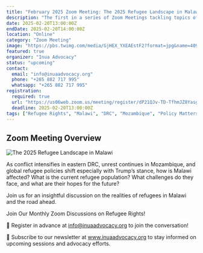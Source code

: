 ```yaml
---
title: "February 2025 Zoom Meeting: The 2025 Refugee Landscape in Malawi"
description: "The first in a series of Zoom Meetings tackling topics of relevance in the refugee dialogue in Malawi and across the Continent."
date: 2025-02-20T13:00:00Z
endDate: 2025-02-20T14:00:00Z
location: "Online"
category: "Zoom Meeting"
image: "https://pbs.twimg.com/media/GjHEX_YXEAEstF2?format=jpg&name=4096x4096"
featured: true
organizer: "Inua Advocacy"
status: "upcoming"
contact:
  email: "info@inuaadvocacy.org"
  phone: "+265 882 717 995"
  whatsapp: "+265 882 717 995"
registration:
  required: true
  url: "https://us06web.zoom.us/meeting/register/dP21QJv-TD-TfhmJZ8Yasg#/registration"
  deadline: 2025-02-20T13:00:00Z
tags: ["Refugee Rights", "Malawi", "DRC", "Mozambique", "Policy Matters", "Inua Advocacy"]
---
```


## Zoom Meeting Overview

![The 2025 Refugee Landscape in Malawi](https://pbs.twimg.com/media/GjbZ9FHWQAALNAk?format=jpg&name=medium)


As conflict intensifies in eastern DRC, unrest continues in Mozambique, and global refugee policies shift especially with Trump’s stance, how is Malawi affected? What is the current refugee population? What challenges do they face, and what are their hopes for the future?

Join us for an insightful discussion on the realities of refugees in Malawi and the road ahead.

Join Our Monthly Zoom Discussions on Refugee Rights!

📌 Register in advance at info@inuaadvocacy.org to join the conversation!

📩 Subscribe to our newsletter at www.inuaadvocacy.org to stay informed on upcoming sessions and advocacy efforts.